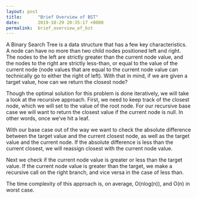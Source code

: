 ```yaml
---
layout: post
title:      "Brief Overview of BST"
date:       2019-10-29 20:35:17 +0000
permalink:  brief_overview_of_bst
---
```



A Binary Search Tree is a data structure that has a few key characteristics. A node can have no more than two child nodes positioned left and right. The nodes to the left are strictly greater than the current node value, and the nodes to the right are strictly less-than, or equal to the value of the current node (node values that are equal to the current node value can technically go to either the right of left). With that in mind, if we are given a target value, how can we return the closest node?

Though the optimal solution for this problem is done iteratively, we will take a look at the recursive approach. First, we need to keep track of the closest node, which we will set to the value of the root node. For our recursive base case we will want to return the closest value if the current node is null. In other words, once we’ve hit a leaf.

With our base case out of the way we want to check the absolute difference between the target value and the current closest node, as well as the target value and the current node. If the absolute difference is less than the current closest, we will reassign closest with the current node value.

Next we check if the current node value is greater or less than the target value. If the current node value is greater than the target, we make a recursive call on the right branch, and vice versa in the case of less than.

The time complexity of this approach is, on average, O(nlog(n)), and O(n) in worst case.  

